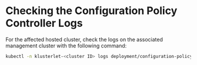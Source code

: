 # Checking the Configuration Policy Controller Logs

For the affected hosted cluster, check the logs on the associated management cluster with the
following command:

```bash
kubectl -n klusterlet-<cluster ID> logs deployment/configuration-policy-controller -c config-policy-controller
```
